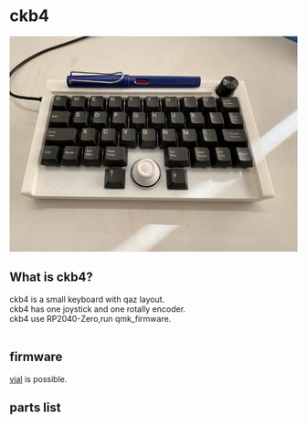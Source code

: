# ckb4

![](img/img00001.jpg)

## What is ckb4?

ckb4 is a small keyboard with qaz layout.
<br>
ckb4 has one joystick and one rotally encoder.
<br>
ckb4 use RP2040-Zero,run qmk_firmware.
<br>
<br>

## firmware

[vial](https://get.vial.today/) is possible.
<br>

## parts list


